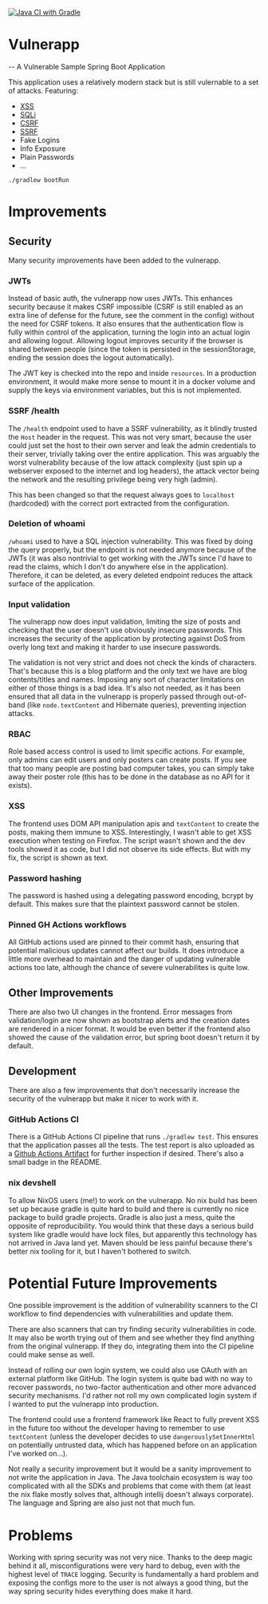 [![Java CI with Gradle](https://github.com/Nilstrieb/very-totally-secure-perfect-app-that-is-not-vulnerable/actions/workflows/gradle.yml/badge.svg)](https://github.com/Nilstrieb/very-totally-secure-perfect-app-that-is-not-vulnerable/actions/workflows/gradle.yml)

# Vulnerapp

-- A Vulnerable Sample Spring Boot Application

This application uses a relatively modern stack but is still vulernable to a set of attacks.
Featuring:

- [XSS](https://portswigger.net/web-security/cross-site-scripting)
- [SQLi](https://portswigger.net/web-security/sql-injection)
- [CSRF](https://portswigger.net/web-security/csrf)
- [SSRF](https://portswigger.net/web-security/ssrf)
- Fake Logins
- Info Exposure
- Plain Passwords
- ...

```console
./gradlew bootRun
```

# Improvements

## Security

Many security improvements have been added to the vulnerapp.

### JWTs

Instead of basic auth, the vulnerapp now uses JWTs. This enhances security because it makes CSRF impossible
(CSRF is still enabled as an extra line of defense for the future, see the comment in the config) without the
need for CSRF tokens. It also ensures that the authentication flow is fully within control of the application,
turning the login into an actual login and allowing logout. Allowing logout improves security if the browser
is shared between people (since the token is persisted in the sessionStorage, ending the session does the logout
automatically).

The JWT key is checked into the repo and inside `resources`. In a production environment, it would make more sense
to mount it in a docker volume and supply the keys via environment variables, but this is not implemented.

### SSRF /health

The `/health` endpoint used to have a SSRF vulnerability, as it blindly trusted the `Host` header in the request.
This was not very smart, because the user could just set the host to their own server and leak the admin credentials
to their server, trivially taking over the entire application. This was arguably the worst vulnerability because of the
low attack complexity (just spin up a webserver exposed to the internet and log headers), the attack vector being
the network and the resulting privilege being very high (admin).

This has been changed so that the request always goes to `localhost` (hardcoded) with the correct port extracted
from the configuration.

### Deletion of whoami

`/whoami` used to have a SQL injection vulnerability. This was fixed by doing the query properly, but the endpoint
is not needed anymore because of the JWTs (it was also nontrivial to get working with the JWTs since I'd have to
read the claims, which I don't do anywhere else in the application).
Therefore, it can be deleted, as every deleted endpoint reduces the attack surface of the application.

### Input validation

The vulnerapp now does input validation, limiting the size of posts and checking that the user doesn't use
obviously insecure passwords. This increases the security of the application by protecting against DoS from overly
long text and making it harder to use insecure passwords.

The validation is not very strict and does not check the kinds of characters. That's because this is a blog
platform and the only text we have are blog contents/titles and names. Imposing any sort of character limitations on
either of those things is a bad idea. It's also not needed, as it has been ensured that all data in the vulnerapp
is properly passed through out-of-band (like `node.textContent` and Hibernate queries), preventing injection attacks.

### RBAC

Role based access control is used to limit specific actions. For example, only admins can edit users and only posters
can create posts. If you see that too many people are posting bad computer takes, you can simply take away their
poster role (this has to be done in the database as no API for it exists).

### XSS

The frontend uses DOM API manipulation apis and `textContent` to create the posts, making them immune to XSS.
Interestingly, I wasn't able to get XSS execution when testing on Firefox. The script wasn't shown and the dev
tools showed it as code, but I did not observe its side effects. But with my fix, the script is shown as text.

### Password hashing

The password is hashed using a delegating password encoding, bcrypt by default. This makes sure that the plaintext
password cannot be stolen.

### Pinned GH Actions workflows

All GitHub actions used are pinned to their commit hash, ensuring that potential malicious updates cannot
affect our builds. It does introduce a little more overhead to maintain and the danger of updating vulnerable
actions too late, although the chance of severe vulnerabilites is quite low.

## Other Improvements

There are also two UI changes in the frontend. Error messages from validation/login are now shown as bootstrap
alerts and the creation dates are rendered in a nicer format. It would be even better if the frontend also showed the
cause of the validation error, but spring boot doesn't return it by default.

## Development

There are also a few improvements that don't necessarily increase the security of the vulnerapp but make it nicer
to work with it.

### GitHub Actions CI

There is a GitHub Actions CI pipeline that runs `./gradlew test`. This ensures that the application passes all
the tests. The test report is also uploaded as
a [Github Actions Artifact](https://docs.github.com/en/actions/using-workflows/storing-workflow-data-as-artifacts)
for further inspection if desired. There's also a small badge in the README.

### nix devshell

To allow NixOS users (me!) to work on the vulnerapp. No nix build has been set up because gradle is
quite hard to build and there is currently no nice package to build gradle projects.
Gradle is also just a mess, quite the opposite of reproducibility. You would think that these days a serious
build system like gradle would have lock files, but apparently this technology has not arrived in Java land
yet. Maven should be less painful because there's better nix tooling for it, but I haven't bothered to switch.

# Potential Future Improvements

One possible improvement is the addition of vulnerability scanners to the CI workflow to find dependencies
with vulnerabilities and update them.

There are also scanners that can try finding security vulnerabilities in code. It may also be worth trying out of
them and see whether they find anything from the original vulnerapp. If they do, integrating them into the CI pipeline
could make sense as well.

Instead of rolling our own login system, we could also use OAuth with
an external platform like GitHub. The login system is quite bad with no way to recover passwords, no two-factor
authentication and other more advanced security mechanisms. I'd rather not roll my own complicated login system if
I wanted to put the vulnerapp into production.

The frontend could use a frontend framework like React to fully prevent XSS in the future too without the developer
having to remember to use `textContent` (unless the developer decides to use `dangerouslySetInnerHtml` on potentially
untrusted data, which has happened before on an application I've worked on...).

Not really a security improvement but it would be a sanity improvement to not write the application in Java.
The Java toolchain ecosystem is way too complicated with all the SDKs and problems that come with them (at least the
nix flake mostly solves that, although intellij doesn't always corporate). The language and Spring are also just not
that much fun.

# Problems

Working with spring security was not very nice. Thanks to the deep magic behind it all, misconfigurations were
very hard to debug, even with the highest level of `TRACE` logging. Security is fundamentally a hard problem and
exposing the configs more to the user is not always a good thing, but the way spring security hides everything
does make it hard.
